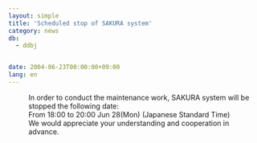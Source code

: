 ```yaml
---
layout: simple
title: 'Scheduled stop of SAKURA system'
category: news
db:
  - ddbj


date: 2004-06-23T00:00:00+09:00
lang: en
---
```


<dd>In order to conduct the maintenance work, SAKURA system will be stopped the following date:<br>
<dd>From 18:00 to 20:00 Jun 28(Mon) (Japanese Standard Time)<br>
<dd>We would appreciate your understanding and cooperation in advance.</dd>
</dd>
</dd>
